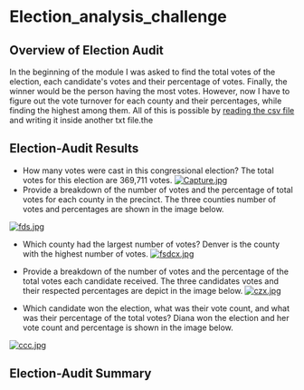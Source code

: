 # Election_analysis_challenge

## Overview of Election Audit

In the beginning of the module I was asked to find the total votes of the election, each candidate's votes and their percentage of votes. Finally, the winner would be the person having the most votes. However, now I have to figure out the vote turnover for each county and their percentages, while finding the highest among them. All of this is possible by [reading the csv file](https://docs.python.org/3/library/csv.html) and writing it inside another txt file.the

## Election-Audit Results

* How many votes were cast in this congressional election? The total votes for this election are 369,711 votes. 
[![Capture.jpg](https://i.postimg.cc/fTz03MYZ/Capture.jpg)](https://postimg.cc/Btzvk9hw)
* Provide a breakdown of the number of votes and the percentage of total votes for each county in the precinct. The three counties number of votes and percentages are shown in the image below.

[![fds.jpg](https://i.postimg.cc/QCy9GTCb/fds.jpg)](https://postimg.cc/bS1N1dQD)

* Which county had the largest number of votes? Denver is the county with the highest number of votes. 
[![fsdcx.jpg](https://i.postimg.cc/Nf2L2LL3/fsdcx.jpg)](https://postimg.cc/qz0p9Jsw)

* Provide a breakdown of the number of votes and the percentage of the total votes each candidate received. The three candidates votes and their respected percentages are depict in the image below.
[![czx.jpg](https://i.postimg.cc/vZBghM8y/czx.jpg)](https://postimg.cc/JGfz7fBY)

* Which candidate won the election, what was their vote count, and what was their percentage of the total votes? Diana won the election and her vote count and percentage is shown in the image below.

[![ccc.jpg](https://i.postimg.cc/hGRnjb5Y/ccc.jpg)](https://postimg.cc/zy762W5w)

## Election-Audit Summary

